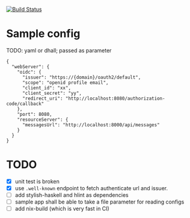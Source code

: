 [![Build Status](https://secure.travis-ci.org/freizl/haskell-okta.svg?branch=master)](https://travis-ci.com/freizl/haskell-okta)

# Sample config

TODO: yaml or dhall; passed as parameter

```
{
  "webServer": {
    "oidc": {
      "issuer": "https://{domain}/oauth2/default",
      "scope": "openid profile email",
      "client_id": "xx",
      "client_secret": "yy",
      "redirect_uri": "http://localhost:8080/authorization-code/callback"
    },
    "port": 8080,
    "resourceServer": {
      "messagesUrl": "http://localhost:8000/api/messages"
    }
  }
}
```

# TODO

- [X] unit test is broken
- [X] use `.well-known` endpoint to fetch authenticate url and issuer.
- [ ] add stylish-haskell and hlint as dependencies
- [ ] sample app shall be able to take a file parameter for reading configs
- [ ] add nix-build (which is very fast in CI)
